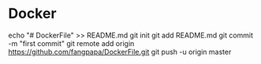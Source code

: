 # Docker
echo "# DockerFile" >> README.md
git init
git add README.md
git commit -m "first commit"
git remote add origin https://github.com/fangpapa/DockerFile.git
git push -u origin master
